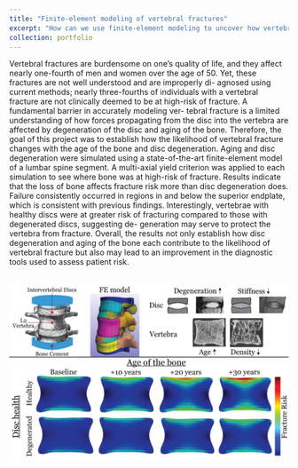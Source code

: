 ```yaml
---
title: "Finite-element modeling of vertebral fractures"
excerpt: "How can we use finite-element modeling to uncover how vertebral fracture initiates and propagates with age and disease? <br/><img src='/images/SeniorDesign.png'>"
collection: portfolio
---
```


Vertebral fractures are burdensome on one’s quality of life, and they affect nearly one-fourth of men and women over the age of 50. Yet, these fractures are not well understood and are improperly di- agnosed using current methods; nearly three-fourths of individuals with a vertebral fracture are not clinically deemed to be at high-risk of fracture. A fundamental barrier in accurately modeling ver- tebral fracture is a limited understanding of how forces propagating from the disc into the vertebra are affected by degeneration of the disc and aging of the bone. Therefore, the goal of this project was to establish how the likelihood of vertebral fracture changes with the age of the bone and disc degeneration. Aging and disc degeneration were simulated using a state-of-the-art finite-element model of a lumbar spine segment. A multi-axial yield criterion was applied to each simulation to see where bone was at high-risk of fracture. Results indicate that the loss of bone affects fracture risk more than disc degeneration does. Failure consistently occurred in regions in and below the superior endplate, which is consistent with previous findings. Interestingly, vertebrae with healthy discs were at greater risk of fracturing compared to those with degenerated discs, suggesting de- generation may serve to protect the vertebra from fracture. Overall, the results not only establish how disc degeneration and aging of the bone each contribute to the likelihood of vertebral fracture but also may lead to an improvement in the diagnostic tools used to assess patient risk.

<br/><img src='/images/SeniorDesign.png'>
